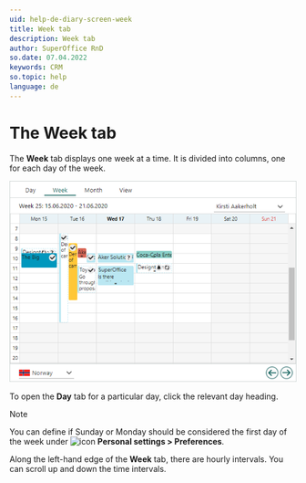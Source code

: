 ```yaml
---
uid: help-de-diary-screen-week
title: Week tab
description: Week tab
author: SuperOffice RnD
so.date: 07.04.2022
keywords: CRM
so.topic: help
language: de
---
```


# The Week tab

The **Week** tab displays one week at a time. It is divided into columns, one for each day of the week.

![Diary screen, the Week tab -screenshot][img2]

To open the **Day** tab for a particular day, click the relevant day heading.

> [!NOTE]
> You can define if Sunday or Monday should be considered the first day of the week under ![icon][img1] **Personal settings > Preferences**.

Along the left-hand edge of the **Week** tab, there are hourly intervals. You can scroll up and down the time intervals.

<!-- Referenced links -->

<!-- Referenced images -->
[img1]: ../../../../media/icons/personal-settings-small.png
[img2]: media/week-plan.bmp

